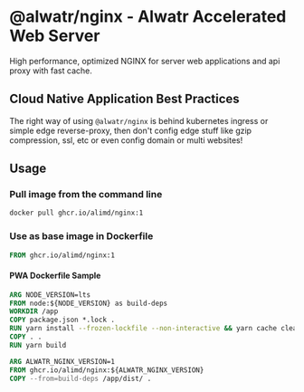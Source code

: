 # @alwatr/nginx - Alwatr Accelerated Web Server

High performance, optimized NGINX for server web applications and api proxy with fast cache.

## Cloud Native Application Best Practices

The right way of using `@alwatr/nginx` is behind kubernetes ingress or simple edge reverse-proxy, then don't config edge stuff like gzip compression, ssl, etc or even config domain or multi websites!

## Usage

### Pull image from the command line

```sh
docker pull ghcr.io/alimd/nginx:1
```

### Use as base image in Dockerfile

```Dockerfile
FROM ghcr.io/alimd/nginx:1
```

#### PWA Dockerfile Sample

```Dockerfile
ARG NODE_VERSION=lts
FROM node:${NODE_VERSION} as build-deps
WORKDIR /app
COPY package.json *.lock .
RUN yarn install --frozen-lockfile --non-interactive && yarn cache clean
COPY . .
RUN yarn build

ARG ALWATR_NGINX_VERSION=1
FROM ghcr.io/alimd/nginx:${ALWATR_NGINX_VERSION}
COPY --from=build-deps /app/dist/ .
```
